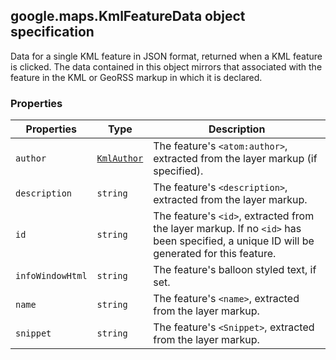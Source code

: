 <h2 id="KmlFeatureData">
google.maps.KmlFeatureData
object specification
</h2><p>Data for a single KML feature in JSON format, returned when a KML feature is clicked. The data contained in this object mirrors that associated with the feature in the KML or GeoRSS markup in which it is declared.</p><h3>Properties</h3><table summary="object KmlFeatureData - Properties" width="100%">
<thead>
<tr><th>Properties</th>
<th>Type</th>
<th>Description</th>
</tr></thead>
<tbody>
<tr>
<td><code>author</code></td>
<td><code><a href="#KmlAuthor">KmlAuthor</a></code></td>
<td>The feature's <code>&lt;atom:author&gt;</code>, extracted from the layer markup (if specified).</td>
</tr>
<tr>
<td><code>description</code></td>
<td><code>string</code></td>
<td>The feature's <code>&lt;description&gt;</code>, extracted from the layer markup.</td>
</tr>
<tr>
<td><code>id</code></td>
<td><code>string</code></td>
<td>The feature's <code>&lt;id&gt;</code>, extracted from the layer markup. If no <code>&lt;id&gt;</code> has been specified, a unique ID will be generated for this feature.</td>
</tr>
<tr>
<td><code>infoWindowHtml</code></td>
<td><code>string</code></td>
<td>The feature's balloon styled text, if set.</td>
</tr>
<tr>
<td><code>name</code></td>
<td><code>string</code></td>
<td>The feature's <code>&lt;name&gt;</code>, extracted from the layer markup.</td>
</tr>
<tr>
<td><code>snippet</code></td>
<td><code>string</code></td>
<td>The feature's <code>&lt;Snippet&gt;</code>, extracted from the layer markup.</td>
</tr>
</tbody>
</table>